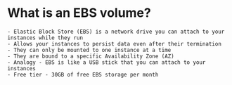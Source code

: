 # What is an EBS volume?
    - Elastic Block Store (EBS) is a network drive you can attach to your instances while they run
    - Allows your instances to persist data even after their termination
    - They can only be mounted to one instance at a time
    - They are bound to a specific Availability Zone (AZ)
    - Analogy - EBS is like a USB stick that you can attach to your instances
    - Free tier - 30GB of free EBS storage per month
    